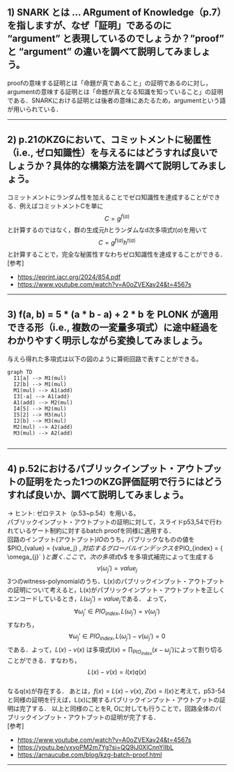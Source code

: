 ## 1) SNARK とは … ARgument of Knowledge（p.7）を指しますが、なぜ「証明」であるのに “argument” と表現しているのでしょうか？”proof” と “argument” の違いを調べて説明してみましょう。
proofの意味する証明とは「命題が真であること」の証明であるのに対し，argumentの意味する証明とは「命題が真となる知識を知っていること」の証明である．SNARKにおける証明とは後者の意味にあたるため，argumentという語が用いられている．

---
## 2) p.21のKZGにおいて、コミットメントに秘匿性（i.e., ゼロ知識性）を与えるにはどうすれば良いでしょうか？具体的な構築方法を調べて説明してみましょう。
コミットメントにランダム性を加えることでゼロ知識性を達成することができる．例えばコミットメントCを単に
$$
C = g^{f(a)}
$$
と計算するのではなく，群の生成元$h$とランダムなd次多項式$t(a)$を用いて
$$
C = g^{f(a)} h^{t(a)}
$$
と計算することで，完全な秘匿性すなわちゼロ知識性を達成することができる．
[参考]
- https://eprint.iacr.org/2024/854.pdf
- https://www.youtube.com/watch?v=A0oZVEXav24&t=4567s

---
## 3) f(a, b) = 5 * (a * b - a) + 2 * b を PLONK が適用できる形（i.e., 複数の一変量多項式）に途中経過をわかりやすく明示しながら変換してみましょう。

与えら得れた多項式は以下の図のように算術回路で表すことができる。

```mermaid
graph TD
  I1[a] --> M1(mul)
  I2[b] --> M1(mul)
  M1(mul) --> A1(add)
  I3[-a] --> A1(add)
  A1(add) --> M2(mul)
  I4[5] --> M2(mul)
  I5[2] --> M3(mul)
  I2[b] --> M3(mul)
  M2(mul) --> A2(add)
  M3(mul) --> A2(add)
  
```

---

## 4) p.52におけるパブリックインプット・アウトプットの証明をたった1つのKZG評価証明で行うにはどうすれば良いか、調べて説明してみましょう。
→ ヒント: ゼロテスト（p.53~p.54）を用いる。  
パブリックインプット・アウトプットの証明に対して，スライドp53,54で行われているゲート制約に対するbatch proofを同様に適用する．  
回路のインプット(アウトプット)$IO$のうち，パブリックなものの値を$PIO_{value} = \{value_j\} $, 対応するグローバルインデックスを$PIO_{index} = \{ \omega_{j}` \}$と置く. ここで，次の多項式$v$ を多項式補完によって生成する 
$$
v( \omega_{j}' ) = value_j
$$
3つのwitness-polynomialのうち、L(x)のパブリックインプット・アウトプットの証明について考えると，L(x)がパブリックインプット・アウトプットを正しくエンコードしているとき，$L(\omega_{j}') = value_j$である．
よって，
$$
\forall \omega_{j}' \in PIO_{index}, L(\omega_{j}') = v(\omega_{j}') 
$$
すなわち，
$$
\forall \omega_{j}' \in PIO_{index}, L(\omega_{j}') - v(\omega_{j}') = 0
$$
である．よって，$L(x)-v(x)$ は多項式$I(x) = \prod_{PIO_{index}} (x-\omega_{j}')$によって割り切ることができる．すなわち，
$$
L(x) - v(x) = I(x) q(x)
$$  
なるq(x)が存在する．
あとは，$f(x) = L(x) - v(x)$, $Z(x) = I(x)$と考えて，p53-54と同様の証明を行えば，L(x)に関するパブリックインプット・アウトプットの証明は完了する．
以上と同様のことをR, Oに対しても行うことで，回路全体のパブリックインプット・アウトプットの証明が完了する．      
[参考]  
- https://www.youtube.com/watch?v=A0oZVEXav24&t=4567s
- https://youtu.be/vxyoPM2m7Yg?si=QQ9jJ0XlCnnYlIbL
- https://arnaucube.com/blog/kzg-batch-proof.html 

---
